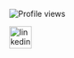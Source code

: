  
 
 
 
 ![Profile views](https://gpvc.arturio.dev/DevsDenBD)  

 
[<img src='https://cdn.jsdelivr.net/npm/simple-icons@3.0.1/icons/linkedin.svg' alt='linkedin' height='40'>](https://www.linkedin.com/company/devsdenbd/)  
 



